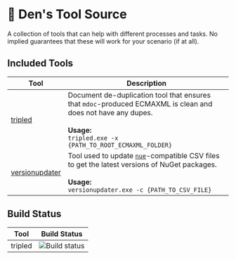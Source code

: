 # 🎄 Den's Tool Source

A collection of tools that can help with different processes and tasks. No implied guarantees that these will work for your scenario (if at all).

## Included Tools

| Tool | Description |
|-----|-----|
|[tripled](https://github.com/dend/tools/tree/master/tripled)|Document de-duplication tool that ensures that `mdoc`-produced ECMAXML is clean and does not have any dupes.<br/><br/>**Usage:**<br/>`tripled.exe -x {PATH_TO_ROOT_ECMAXML_FOLDER}`|
|[versionupdater](https://github.com/dend/tools/tree/master/versionupdater)|Tool used to update [`nue`](https://github.com/dend/nue)-compatible CSV files to get the latest versions of NuGet packages.<br/><br/>**Usage:**<br/>`versionupdater.exe -c {PATH_TO_CSV_FILE}`|
## Build Status

| Tool | Build Status |
|-----|-----|
|tripled|![Build status](https://apidrop.visualstudio.com/_apis/public/build/definitions/97663bb1-33b9-48bf-ab0d-6ab65814469c/357/badge)|
